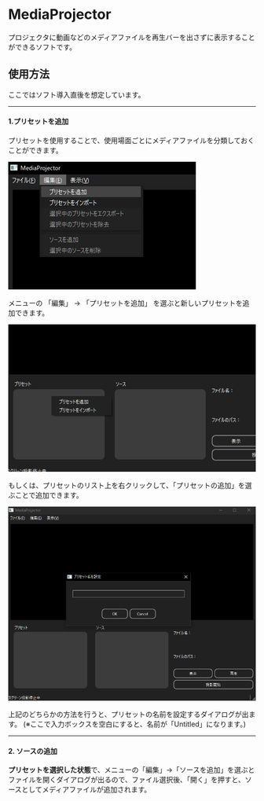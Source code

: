 # MediaProjector
プロジェクタに動画などのメディアファイルを再生バーを出さずに表示することができるソフトです。
## 使用方法

ここではソフト導入直後を想定しています。

***

#### 1.プリセットを追加

プリセットを使用することで、使用場面ごとにメディアファイルを分類しておくことができます。

![Menu_Add_Preset](screenshots/menu_add_preset.png?raw=true "プリセット追加")

メニューの 「編集」 → 「プリセットを追加」 を選ぶと新しいプリセットを追加できます。

![Menu_Add_Preset](screenshots/context_add_preset.png?raw=true "プリセット追加")

もしくは、プリセットのリスト上を右クリックして、「プリセットの追加」を選ぶことで追加できます。

![Menu_Add_Preset](screenshots/add_preset_dialog.png?raw=true "プリセット追加")

上記のどちらかの方法を行うと、プリセットの名前を設定するダイアログが出ます。
(※ここで入力ボックスを空白にすると、名前が「Untitled」になります。)

***

#### 2. ソースの追加

**プリセットを選択した状態**で、メニューの「編集」→「ソースを追加」を選ぶとファイルを開くダイアログが出るので、ファイル選択後、「開く」を押すと、ソースとしてメディアファイルが追加されます。
